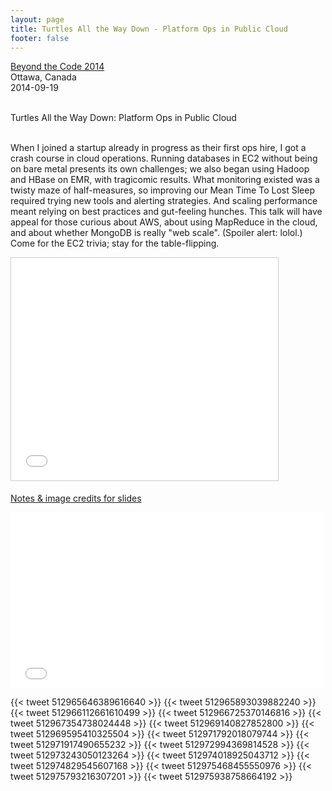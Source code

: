 ```yaml
---
layout: page
title: Turtles All the Way Down - Platform Ops in Public Cloud
footer: false
---
```


<a href="http://beyondthecode.io/pages/bridget-kromhout">Beyond the Code 2014</a><br>
Ottawa, Canada<br>
2014-09-19<br>

<br>
Turtles All the Way Down: Platform Ops in Public Cloud
<br>
<br>

When I joined a startup already in progress as their first ops hire, I got a crash course in cloud operations. Running databases in EC2 without being on bare metal presents its own challenges; we also began using Hadoop and HBase on EMR, with tragicomic results. What monitoring existed was a twisty maze of half-measures, so improving our Mean Time To Lost Sleep required trying new tools and alerting strategies. And scaling performance meant relying on best practices and gut-feeling hunches. This talk will have appeal for those curious about AWS, about using MapReduce in the cloud, and about whether MongoDB is really "web scale". (Spoiler alert: lolol.) Come for the EC2 trivia; stay for the table-flipping.

<p>
<iframe src="//www.slideshare.net/slideshow/embed_code/39298641" width="427" height="356" frameborder="0" marginwidth="0" marginheight="0" scrolling="no" style="border:1px solid #CCC; border-width:1px; margin-bottom:5px; max-width: 100%;" allowfullscreen> </iframe> 
<p>
<a href="/speaking/2014/beyondthecode/notes/">Notes & image credits for slides</a>
<p>

<iframe src="//player.vimeo.com/video/113006610" width="500" height="281" frameborder="0" webkitallowfullscreen mozallowfullscreen allowfullscreen></iframe>



{{< tweet 512965646389616640 >}}
{{< tweet 512965893039882240 >}}
{{< tweet 512966112661610499 >}}
{{< tweet 512966725370146816 >}}
{{< tweet 512967354738024448 >}}
{{< tweet 512969140827852800 >}}
{{< tweet 512969595410325504 >}}
{{< tweet 512971792018079744 >}}
{{< tweet 512971917490655232 >}}
{{< tweet 512972994369814528 >}}
{{< tweet 512973243050123264 >}}
{{< tweet 512974018925043712 >}}
{{< tweet 512974829545607168 >}}
{{< tweet 512975468455550976 >}}
{{< tweet 512975793216307201 >}}
{{< tweet 512975938758664192 >}}
